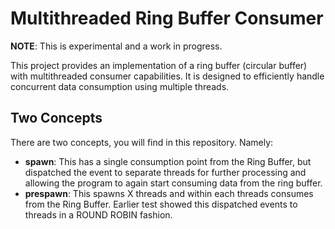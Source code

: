 # Multithreaded Ring Buffer Consumer

**NOTE**: This is experimental and a work in progress.

This project provides an implementation of a ring buffer (circular buffer) with multithreaded consumer capabilities. It is designed to efficiently handle concurrent data consumption using multiple threads.

## Two Concepts

There are two concepts, you will find in this repository. Namely:

- **spawn**: This has a single consumption point from the Ring Buffer, but dispatched the event to separate threads for further processing and allowing the program to again start consuming data from the ring buffer.
- **prespawn**: This spawns X threads and within each threads consumes from the Ring Buffer. Earlier test showed this dispatched events to threads in a ROUND ROBIN fashion.
